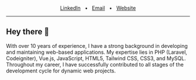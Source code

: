 <div align="center">
<a href="https://www.linkedin.com/in/kilicemre/" target="_blank">LinkedIn</a>
<span>&nbsp;&nbsp;•&nbsp;&nbsp;</span>
<a href="mailto://hi@emrekilic.net" target="_blank">Email</a>
<span>&nbsp;&nbsp;•&nbsp;&nbsp;</span>
<a href="https://emrekilic.net/" target="_blank">Website</a>
<br />
</div>

---

## Hey there 👋

With over 10 years of experience, I have a strong background in developing and maintaining web-based applications. My expertise lies in PHP (Laravel, Codeigniter), Vue.js, JavaScript, HTML5, Tailwind CSS, CSS3, and MySQL. Throughout my career, I have successfully contributed to all stages of the development cycle for dynamic web projects.
